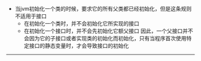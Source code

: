 * 当jvm初始化一个类的时候，要求它的所有父类都已经初始化，但是这条规则不适用于接口
    * 在初始化一个类时，并不会初始化它所实现的接口
    * 在初始化一个接口时，并不会先初始化它额父接口
因此，一个父接口并不会因为它的子接口或者实现类的初始化而初始化，只有当程序首次使用特定接口的静态变量时，才会导致接口的初始化
------
